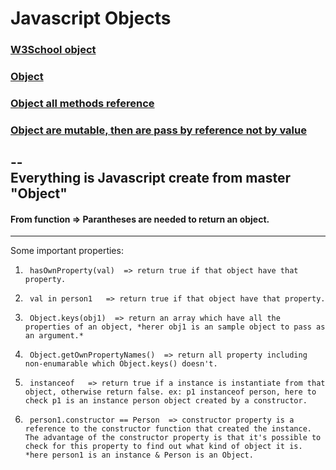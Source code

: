 # Javascript Objects  
### [W3School object](https://www.w3schools.com/js/js_object_definition.asp)  
### [Object](https://developer.mozilla.org/en-US/docs/Learn/JavaScript/Objects/Basics)  
### [Object all methods reference](https://www.w3schools.com/js/js_object_es5.asp)    
### [Object are mutable, then are pass by reference not by value](https://github.com/SazinSamin/Samin_Reading_Room/blob/main/Javascript/Good_Practice/1116_passbyValue_&_passbyReference.cpp)  
--  
Everything is Javascript create from master "Object"  
------  
#### From function => Parantheses are needed to return an object.  
-----  

Some important properties:    

1.      hasOwnProperty(val)  => return true if that object have that property. 
2.      val in person1   => return true if that object have that property.
3.      Object.keys(obj1)  => return an array which have all the properties of an object, *herer obj1 is an sample object to pass as an argument.*  
4.      Object.getOwnPropertyNames()  => return all property including non-enumarable which Object.keys() doesn't.  
5.      instanceof   => return true if a instance is instantiate from that object, otherwise return false. ex: p1 instanceof person, here to check p1 is an instance person object created by a constructor.
6.      person1.constructor == Person  => constructor property is a reference to the constructor function that created the instance. The advantage of the constructor property is that it's possible to check for this property to find out what kind of object it is. *here person1 is an instance & Person is an Object.
